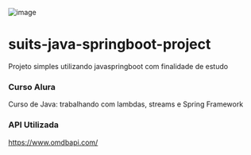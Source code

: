 ![image](https://github.com/user-attachments/assets/2e6eadef-9b8d-4cb0-acde-0f9d2f010a85)

# suits-java-springboot-project
 Projeto simples utilizando javaspringboot com finalidade de estudo

### Curso Alura
Curso de Java: trabalhando com lambdas, streams e Spring Framework

### API Utilizada
https://www.omdbapi.com/
